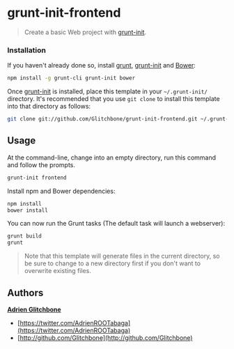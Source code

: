 # grunt-init-frontend
> Create a basic Web project with [grunt-init][].

[grunt-init]: http://gruntjs.com/project-scaffolding

### Installation
If you haven't already done so, install [grunt][], [grunt-init][] and [Bower][bower]:

``` bash
npm install -g grunt-cli grunt-init bower
```

Once [grunt-init][] is installed, place this template in your `~/.grunt-init/` directory. It's recommended that you use `git clone` to install this template into that directory as follows:

```sh
git clone git://github.com/Glitchbone/grunt-init-frontend.git ~/.grunt-init/frontend
```

## Usage
At the command-line, change into an empty directory, run this command
and follow the prompts.

```sh
grunt-init frontend
```

Install npm and Bower dependencies:

```sh
npm install
bower install
```

You can now run the Grunt tasks (The default task will launch a webserver):

```sh
grunt build
grunt
```

> Note that this template will generate files in the current directory, so
be sure to change to a new directory first if you don't want to overwrite
existing files.

## Authors

**[Adrien Glitchbone](http://github.com/Glitchbone)**

+ [https://twitter.com/AdrienROOTabaga](https://twitter.com/AdrienROOTabaga)
+ [http://github.com/Glitchbone](http://github.com/Glitchbone)

[grunt]: http://gruntjs.com
[grunt-init]: http://gruntjs.com/project-scaffolding#installing-templates
[bower]: http://bower.io/